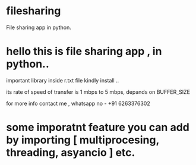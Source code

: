 # filesharing
File sharing app in python.

# hello this is file sharing app , in python.. 

important library inside r.txt file
kindly install .. 

its rate of speed of transfer is 1 mbps to 5 mbps, depands on BUFFER_SIZE

for more info contact me , whatsapp  no - +91 6263376302


# some imporatnt feature you can add by importing  [ multiprocesing, threading, asyancio ] etc.
